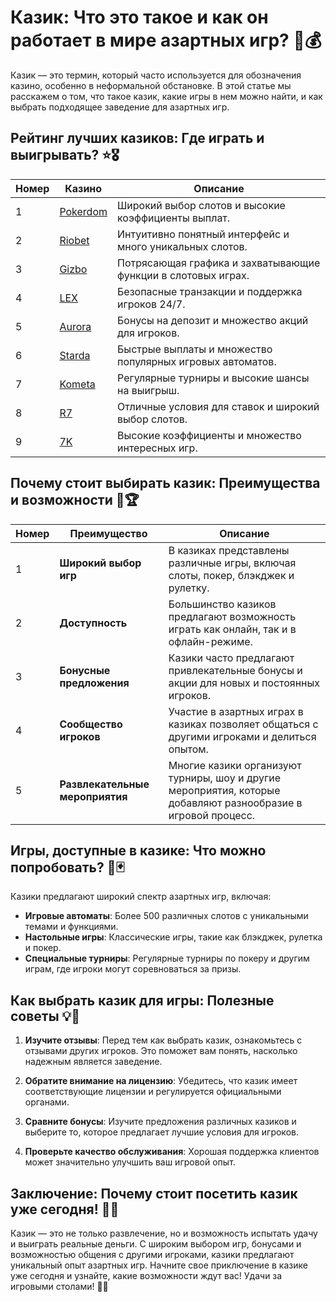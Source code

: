# Казик: Что это такое и как он работает в мире азартных игр? 🎲💰

Казик — это термин, который часто используется для обозначения казино, особенно в неформальной обстановке. В этой статье мы расскажем о том, что такое казик, какие игры в нем можно найти, и как выбрать подходящее заведение для азартных игр.

## Рейтинг лучших казиков: Где играть и выигрывать? ⭐️🎖️

| Номер | Казино | Описание |
|-------|--------|----------|
| 1 | [Pokerdom](https://brandplay.link/4k77v2yx) | Широкий выбор слотов и высокие коэффициенты выплат. |
| 2 | [Riobet](https://brandplay.link/7xBLTPyj) | Интуитивно понятный интерфейс и много уникальных слотов. |
| 3 | [Gizbo](https://brandplay.link/bprXw4YV) | Потрясающая графика и захватывающие функции в слотовых играх. |
| 4 | [LEX](https://brandplay.link/zW4hdDFV) | Безопасные транзакции и поддержка игроков 24/7. |
| 5 | [Aurora](https://10trafic-stat2.com/click/668546556bcc6313411604bd/6766/13032/subaccount) | Бонусы на депозит и множество акций для игроков. |
| 6 | [Starda](https://brandplay.link/fB7xwRFL) | Быстрые выплаты и множество популярных игровых автоматов. |
| 7 | [Kometa](https://brandplay.link/8ZymQJV8) | Регулярные турниры и высокие шансы на выигрыш. |
| 8 | [R7](https://brandplay.link/bMd3Yjsw) | Отличные условия для ставок и широкий выбор слотов. |
| 9 | [7K](https://brandplay.link/BvQyFShp) | Высокие коэффициенты и множество интересных игр. |

## Почему стоит выбирать казик: Преимущества и возможности 🎉🏆

| Номер | Преимущество | Описание |
|-------|--------------|----------|
| 1 | **Широкий выбор игр** | В казиках представлены различные игры, включая слоты, покер, блэкджек и рулетку. |
| 2 | **Доступность** | Большинство казиков предлагают возможность играть как онлайн, так и в офлайн-режиме. |
| 3 | **Бонусные предложения** | Казики часто предлагают привлекательные бонусы и акции для новых и постоянных игроков. |
| 4 | **Сообщество игроков** | Участие в азартных играх в казиках позволяет общаться с другими игроками и делиться опытом. |
| 5 | **Развлекательные мероприятия** | Многие казики организуют турниры, шоу и другие мероприятия, которые добавляют разнообразие в игровой процесс. |

## Игры, доступные в казике: Что можно попробовать? 🎲🃏

Казики предлагают широкий спектр азартных игр, включая:

- **Игровые автоматы**: Более 500 различных слотов с уникальными темами и функциями.
- **Настольные игры**: Классические игры, такие как блэкджек, рулетка и покер.
- **Специальные турниры**: Регулярные турниры по покеру и другим играм, где игроки могут соревноваться за призы.

## Как выбрать казик для игры: Полезные советы 💡🎯

1. **Изучите отзывы**: Перед тем как выбрать казик, ознакомьтесь с отзывами других игроков. Это поможет вам понять, насколько надежным является заведение.
   
2. **Обратите внимание на лицензию**: Убедитесь, что казик имеет соответствующие лицензии и регулируется официальными органами.

3. **Сравните бонусы**: Изучите предложения различных казиков и выберите то, которое предлагает лучшие условия для игроков.

4. **Проверьте качество обслуживания**: Хорошая поддержка клиентов может значительно улучшить ваш игровой опыт.

## Заключение: Почему стоит посетить казик уже сегодня! 🌟🍀

Казик — это не только развлечение, но и возможность испытать удачу и выиграть реальные деньги. С широким выбором игр, бонусами и возможностью общения с другими игроками, казики предлагают уникальный опыт азартных игр. Начните свое приключение в казике уже сегодня и узнайте, какие возможности ждут вас! Удачи за игровыми столами! 🎉✨
